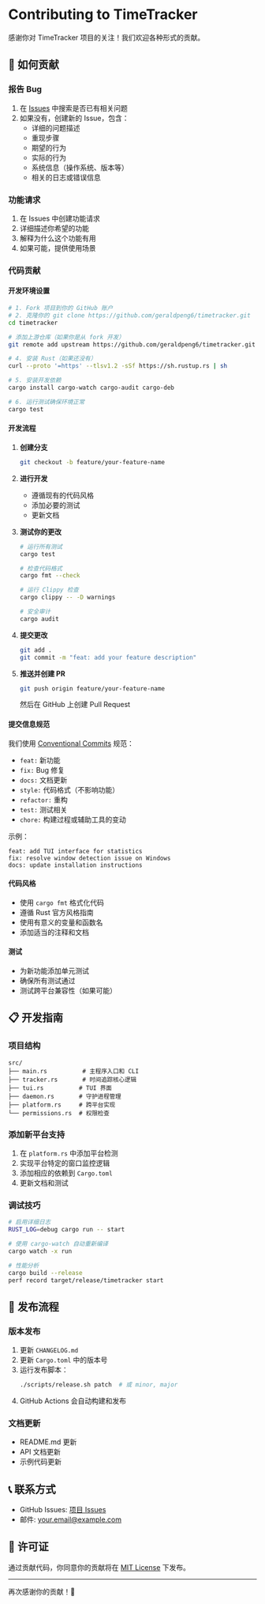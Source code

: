 # Contributing to TimeTracker

感谢你对 TimeTracker 项目的关注！我们欢迎各种形式的贡献。

## 🤝 如何贡献

### 报告 Bug
1. 在 [Issues](https://github.com/geraldpeng6/timetracker/issues) 中搜索是否已有相关问题
2. 如果没有，创建新的 Issue，包含：
   - 详细的问题描述
   - 重现步骤
   - 期望的行为
   - 实际的行为
   - 系统信息（操作系统、版本等）
   - 相关的日志或错误信息

### 功能请求
1. 在 Issues 中创建功能请求
2. 详细描述你希望的功能
3. 解释为什么这个功能有用
4. 如果可能，提供使用场景

### 代码贡献

#### 开发环境设置
```bash
# 1. Fork 项目到你的 GitHub 账户
# 2. 克隆你的 git clone https://github.com/geraldpeng6/timetracker.git
cd timetracker

# 添加上游仓库（如果你是从 fork 开发）
git remote add upstream https://github.com/geraldpeng6/timetracker.git

# 4. 安装 Rust（如果还没有）
curl --proto '=https' --tlsv1.2 -sSf https://sh.rustup.rs | sh

# 5. 安装开发依赖
cargo install cargo-watch cargo-audit cargo-deb

# 6. 运行测试确保环境正常
cargo test
```

#### 开发流程
1. **创建分支**
   ```bash
   git checkout -b feature/your-feature-name
   ```

2. **进行开发**
   - 遵循现有的代码风格
   - 添加必要的测试
   - 更新文档

3. **测试你的更改**
   ```bash
   # 运行所有测试
   cargo test
   
   # 检查代码格式
   cargo fmt --check
   
   # 运行 Clippy 检查
   cargo clippy -- -D warnings
   
   # 安全审计
   cargo audit
   ```

4. **提交更改**
   ```bash
   git add .
   git commit -m "feat: add your feature description"
   ```

5. **推送并创建 PR**
   ```bash
   git push origin feature/your-feature-name
   ```
   然后在 GitHub 上创建 Pull Request

#### 提交信息规范
我们使用 [Conventional Commits](https://www.conventionalcommits.org/) 规范：

- `feat:` 新功能
- `fix:` Bug 修复
- `docs:` 文档更新
- `style:` 代码格式（不影响功能）
- `refactor:` 重构
- `test:` 测试相关
- `chore:` 构建过程或辅助工具的变动

示例：
```
feat: add TUI interface for statistics
fix: resolve window detection issue on Windows
docs: update installation instructions
```

#### 代码风格
- 使用 `cargo fmt` 格式化代码
- 遵循 Rust 官方风格指南
- 使用有意义的变量和函数名
- 添加适当的注释和文档

#### 测试
- 为新功能添加单元测试
- 确保所有测试通过
- 测试跨平台兼容性（如果可能）

## 📋 开发指南

### 项目结构
```
src/
├── main.rs          # 主程序入口和 CLI
├── tracker.rs       # 时间追踪核心逻辑
├── tui.rs          # TUI 界面
├── daemon.rs       # 守护进程管理
├── platform.rs     # 跨平台实现
└── permissions.rs  # 权限检查
```

### 添加新平台支持
1. 在 `platform.rs` 中添加平台检测
2. 实现平台特定的窗口监控逻辑
3. 添加相应的依赖到 `Cargo.toml`
4. 更新文档和测试

### 调试技巧
```bash
# 启用详细日志
RUST_LOG=debug cargo run -- start

# 使用 cargo-watch 自动重新编译
cargo watch -x run

# 性能分析
cargo build --release
perf record target/release/timetracker start
```

## 🔄 发布流程

### 版本发布
1. 更新 `CHANGELOG.md`
2. 更新 `Cargo.toml` 中的版本号
3. 运行发布脚本：
   ```bash
   ./scripts/release.sh patch  # 或 minor, major
   ```
4. GitHub Actions 会自动构建和发布

### 文档更新
- README.md 更新
- API 文档更新
- 示例代码更新

## 📞 联系方式

- GitHub Issues: [项目 Issues](https://github.com/geraldpeng6/timetracker/issues)
- 邮件: your.email@example.com

## 📄 许可证

通过贡献代码，你同意你的贡献将在 [MIT License](LICENSE) 下发布。

---

再次感谢你的贡献！🎉